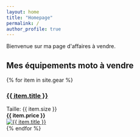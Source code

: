 ```yaml
---
layout: home
title: "Homepage"
permalink: /
author_profile: true
---
```


Bienvenue sur ma page d'affaires à vendre.

## Mes équipements moto à vendre

<div class="cards">
{% for item in site.gear %}
  <article class="card">
	<a href="{{ item.url }}">
		<h3 class="card-title">{{ item.title }}</h3>
    </a>
	<div class="card-content">
	<div class="card-size">Taille: {{ item.size }}</div>
	<div class="card-price"><b>{{ item.price }}</b></div>
	</div>
	<a href="{{ item.url }}">
    	<img class="card-image" src="{{ item.image }}" alt="{{ item.title }}">
    </a>
  </article>
{% endfor %}
</div>

